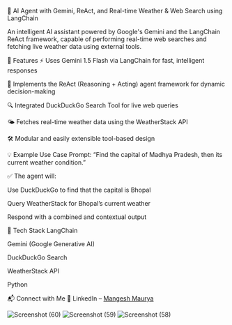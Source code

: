 🤖 AI Agent with Gemini, ReAct, and Real-time Weather & Web Search using LangChain


An intelligent AI assistant powered by Google's Gemini and the LangChain ReAct framework, capable of performing real-time web searches and fetching live weather data using external tools.

🚀 Features
⚡ Uses Gemini 1.5 Flash via LangChain for fast, intelligent responses

🧠 Implements the ReAct (Reasoning + Acting) agent framework for dynamic decision-making

🔍 Integrated DuckDuckGo Search Tool for live web queries

🌤️ Fetches real-time weather data using the WeatherStack API

🛠️ Modular and easily extensible tool-based design

💡 Example Use Case
Prompt: “Find the capital of Madhya Pradesh, then its current weather condition.”

✅ The agent will:

Use DuckDuckGo to find that the capital is Bhopal

Query WeatherStack for Bhopal’s current weather

Respond with a combined and contextual output

🧰 Tech Stack
LangChain

Gemini (Google Generative AI)

DuckDuckGo Search

WeatherStack API

Python

📬 Connect with Me
🔗 LinkedIn – [Mangesh Maurya](https://www.linkedin.com/in/mangesh-maurya/)

![Screenshot (60)](https://github.com/user-attachments/assets/4fd38679-f8b5-4a7e-b80d-67b94fddff9a)
![Screenshot (59)](https://github.com/user-attachments/assets/3eab2a2c-db3b-495d-91eb-bf32ad07b87c)
![Screenshot (58)](https://github.com/user-attachments/assets/06a0b623-e269-43cf-9de9-e2189561f093)




